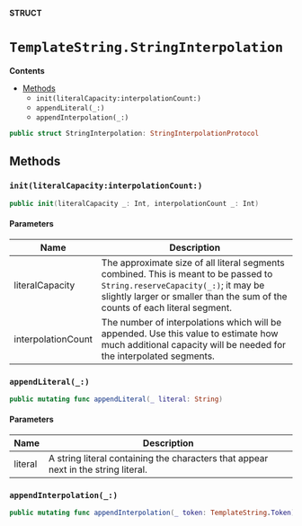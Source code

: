 **STRUCT**

# `TemplateString.StringInterpolation`

**Contents**

- [Methods](#methods)
  - `init(literalCapacity:interpolationCount:)`
  - `appendLiteral(_:)`
  - `appendInterpolation(_:)`

```swift
public struct StringInterpolation: StringInterpolationProtocol
```

## Methods
### `init(literalCapacity:interpolationCount:)`

```swift
public init(literalCapacity _: Int, interpolationCount _: Int)
```

#### Parameters

| Name | Description |
| ---- | ----------- |
| literalCapacity | The approximate size of all literal segments combined. This is meant to be passed to `String.reserveCapacity(_:)`; it may be slightly larger or smaller than the sum of the counts of each literal segment. |
| interpolationCount | The number of interpolations which will be appended. Use this value to estimate how much additional capacity will be needed for the interpolated segments. |

### `appendLiteral(_:)`

```swift
public mutating func appendLiteral(_ literal: String)
```

#### Parameters

| Name | Description |
| ---- | ----------- |
| literal | A string literal containing the characters that appear next in the string literal. |

### `appendInterpolation(_:)`

```swift
public mutating func appendInterpolation(_ token: TemplateString.Token)
```
